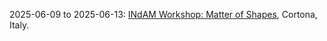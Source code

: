 2025-06-09 to 2025-06-13: [INdAM Workshop: Matter of Shapes](https://cvgmt.sns.it/event/961/ "The workshop explores geometric shapes in physical systems, focusing on materials science. Topics include shape optimization, minimal surfaces, and topological defects. Discussions cover applications in condensed matter physics and quantum mechanics, emphasizing geometric modeling."), Cortona, Italy.

